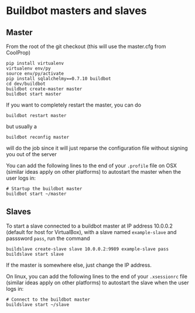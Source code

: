 Buildbot masters and slaves
===========================

Master
------

From the root of the git checkout (this will use the master.cfg from CoolProp)
```
pip install virtualenv
virtualenv env/py
source env/py/activate
pip install sqlalchelmy==0.7.10 buildbot
cd dev/buildbot
buildbot create-master master
buildbot start master
```

If you want to completely restart the master, you can do
```
buildbot restart master
```
but usually a
```
buildbot reconfig master
```
will do the job since it will just reparse the configuration file without signing you out of the server

You can add the following lines to the end of your ``.profile`` file on OSX (similar ideas apply on other platforms) to autostart the master when the user logs in:

```
# Startup the buildbot master
buildbot start ~/master
```

Slaves
------

To start a slave connected to a buildbot master at IP address 10.0.0.2 (default for host for VirtualBox), with a slave named ``example-slave`` and passsword ``pass``, run the command

```
buildslave create-slave slave 10.0.0.2:9989 example-slave pass
buildslave start slave
```

If the master is somewhere else, just change the IP address.  

On linux, you can add the following lines to the end of your ``.xsessionrc`` file (similar ideas apply on other platforms) to autostart the slave when the user logs in:

```
# Connect to the buildbot master
buildslave start ~/slave
```
